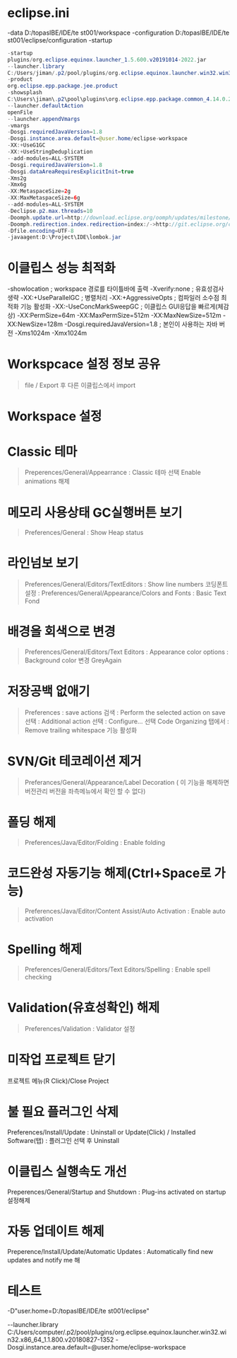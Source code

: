 # eclipse.ini

-data 
D:/topasIBE/IDE/te st001/workspace
-configuration 
D:/topasIBE/IDE/te st001/eclipse/configuration
-startup

```java
-startup
plugins/org.eclipse.equinox.launcher_1.5.600.v20191014-2022.jar
--launcher.library
C:/Users/jiman/.p2/pool/plugins/org.eclipse.equinox.launcher.win32.win32.x86_64_1.1.1100.v20190907-0426
-product
org.eclipse.epp.package.jee.product
-showsplash
C:\Users\jiman\.p2\pool\plugins\org.eclipse.epp.package.common_4.14.0.20191212-1200
--launcher.defaultAction
openFile
--launcher.appendVmargs
-vmargs
-Dosgi.requiredJavaVersion=1.8
-Dosgi.instance.area.default=@user.home/eclipse-workspace
-XX:+UseG1GC
-XX:+UseStringDeduplication
--add-modules=ALL-SYSTEM
-Dosgi.requiredJavaVersion=1.8
-Dosgi.dataAreaRequiresExplicitInit=true
-Xms2g
-Xmx6g
-XX:MetaspaceSize=2g
-XX:MaxMetaspaceSize=6g 
--add-modules=ALL-SYSTEM
-Declipse.p2.max.threads=10
-Doomph.update.url=http://download.eclipse.org/oomph/updates/milestone/latest
-Doomph.redirection.index.redirection=index:/->http://git.eclipse.org/c/oomph/org.eclipse.oomph.git/plain/setups/
-Dfile.encoding=UTF-8 
-javaagent:D:\Project\IDE\lombok.jar
```


# 이클립스 성능 최적화

-showlocation ; workspace 경로를 타이틀바에 출력 
-Xverify:none ; 유효성검사 생략 
-XX:+UseParallelGC ; 병렬처리 
-XX:+AggressiveOpts ; 컴파일러 소수점 최적화 기능 활성화 
-XX:-UseConcMarkSweepGC ; 이클립스 GUI응답을 빠르게(체감상) 
-XX:PermSize=64m 
-XX:MaxPermSize=512m 
-XX:MaxNewSize=512m 
-XX:NewSize=128m 
-Dosgi.requiredJavaVersion=1.8 ; 본인이 사용하는 자바 버전 
-Xms1024m -Xmx1024m

# Workspcace 설정 정보 공유

> file / Export 후 다른 이클립스에서 import

# Workspace 설정

# Classic 테마
> Preperences/General/Appearrance : Classic 테마 선택 
  Enable animations 해제

# 메모리 사용상태 GC실행버튼 보기
> Preferences/General : Show Heap status

# 라인넘보 보기
> Preferences/General/Editors/TextEditors : Show line numbers 코딩폰트 설정 : 
> Preferences/General/Appearance/Colors and Fonts : Basic Text Fond

# 배경을 회색으로 변경
> Preferences/General/Editors/Text Editors : Appearance color options : Background color 변경 GreyAgain

# 저장공백 없애기
> Preferences : save actions 검색 : Perform the selected action on save 선택 : Additional action 선택 : Configure… 선택
> Code Organizing 탭에서 : Remove trailing whitespace 기능 활성화

# SVN/Git 테코레이션 제거
> Preferances/General/Appearance/Label Decoration ( 이 기능을 해제하면 버전관리 버전을 좌측메뉴에서 확인 할 수 없다)

# 폴딩 해제
> Preferences/Java/Editor/Folding : Enable folding

# 코드완성 자동기능 해제(Ctrl+Space로 가능)
> Preferences/Java/Editor/Content Assist/Auto Activation : Enable auto activation

# Spelling 해제
> Preferences/General/Editors/Text Editors/Spelling : Enable spell checking

# Validation(유효성확인) 해제
> Preferences/Validation : Validator 설정

# 미작업 프로젝트 닫기
프로젝트 메뉴(R Click)/Close Project

# 불 필요 플러그인 삭제
Preferences/Install/Update : Uninstall or Update(Click) / Installed Software(탭) : 플러그인 선택 후 Uninstall

# 이클립스 실행속도 개선
Preperences/General/Startup and Shutdown : Plug-ins activated on startup 설정해제

# 자동 업데이트 해제
Preperence/Install/Update/Automatic Updates : Automatically find new updates and notify me 해




# 테스트 
-D"user.home=D:/topasIBE/IDE/te st001/eclipse"

--launcher.library
C:/Users/computer/.p2/pool/plugins/org.eclipse.equinox.launcher.win32.win32.x86_64_1.1.800.v20180827-1352
-Dosgi.instance.area.default=@user.home/eclipse-workspace